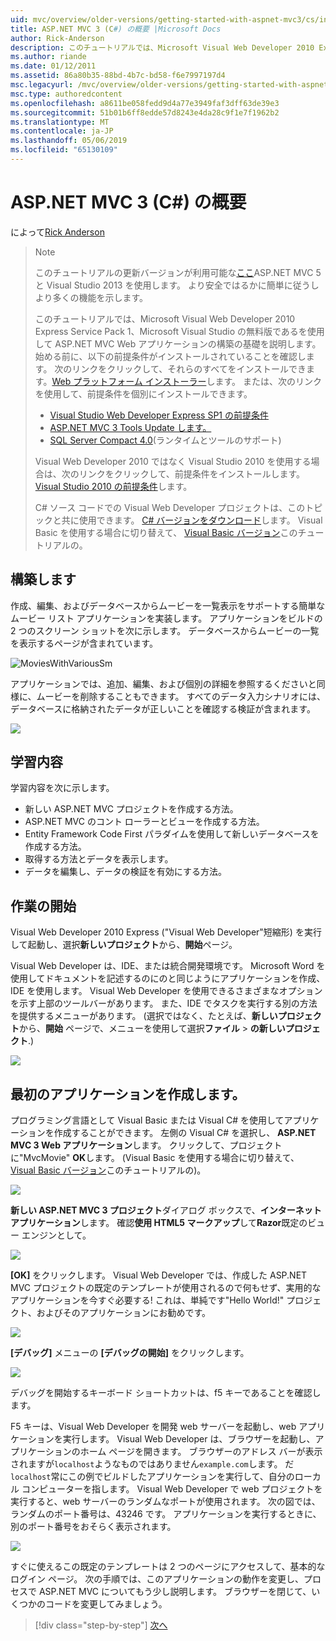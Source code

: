 ```yaml
---
uid: mvc/overview/older-versions/getting-started-with-aspnet-mvc3/cs/intro-to-aspnet-mvc-3
title: ASP.NET MVC 3 (C#) の概要 |Microsoft Docs
author: Rick-Anderson
description: このチュートリアルでは、Microsoft Visual Web Developer 2010 Express Service Pack 1、これを使用して ASP.NET MVC Web アプリケーションの構築の基礎を説明しています.
ms.author: riande
ms.date: 01/12/2011
ms.assetid: 86a80b35-88bd-4b7c-bd58-f6e7997197d4
msc.legacyurl: /mvc/overview/older-versions/getting-started-with-aspnet-mvc3/cs/intro-to-aspnet-mvc-3
msc.type: authoredcontent
ms.openlocfilehash: a8611be058fedd9d4a77e3949faf3dff63de39e3
ms.sourcegitcommit: 51b01b6ff8edde57d8243e4da28c9f1e7f1962b2
ms.translationtype: MT
ms.contentlocale: ja-JP
ms.lasthandoff: 05/06/2019
ms.locfileid: "65130109"
---
```

# <a name="intro-to-aspnet-mvc-3-c"></a>ASP.NET MVC 3 (C#) の概要

によって[Rick Anderson]((https://twitter.com/RickAndMSFT))

> > [!NOTE]
> > このチュートリアルの更新バージョンが利用可能な[ここ](../../../getting-started/introduction/getting-started.md)ASP.NET MVC 5 と Visual Studio 2013 を使用します。 より安全ではるかに簡単に従うしより多くの機能を示します。
> 
> 
> このチュートリアルでは、Microsoft Visual Web Developer 2010 Express Service Pack 1、Microsoft Visual Studio の無料版であるを使用して ASP.NET MVC Web アプリケーションの構築の基礎を説明します。 始める前に、以下の前提条件がインストールされていることを確認します。 次のリンクをクリックして、それらのすべてをインストールできます。[Web プラットフォーム インストーラー](https://www.microsoft.com/web/gallery/install.aspx?appid=VWD2010SP1Pack)します。 または、次のリンクを使用して、前提条件を個別にインストールできます。
> 
> - [Visual Studio Web Developer Express SP1 の前提条件](https://www.microsoft.com/web/gallery/install.aspx?appid=VWD2010SP1Pack)
> - [ASP.NET MVC 3 Tools Update します。](https://www.microsoft.com/web/gallery/install.aspx?appsxml=&amp;appid=MVC3)
> - [SQL Server Compact 4.0](https://www.microsoft.com/web/gallery/install.aspx?appid=SQLCE;SQLCEVSTools_4_0)(ランタイムとツールのサポート)
> 
> Visual Web Developer 2010 ではなく Visual Studio 2010 を使用する場合は、次のリンクをクリックして、前提条件をインストールします。[Visual Studio 2010 の前提条件](https://www.microsoft.com/web/gallery/install.aspx?appsxml=&amp;appid=VS2010SP1Pack)します。
> 
> C# ソース コードでの Visual Web Developer プロジェクトは、このトピックと共に使用できます。 [C# バージョンをダウンロード](https://code.msdn.microsoft.com/Introduction-to-MVC-3-10d1b098)します。 Visual Basic を使用する場合に切り替えて、 [Visual Basic バージョン](../vb/intro-to-aspnet-mvc-3.md)このチュートリアルの。

## <a name="what-youll-build"></a>構築します

作成、編集、およびデータベースからムービーを一覧表示をサポートする簡単なムービー リスト アプリケーションを実装します。 アプリケーションをビルドの 2 つのスクリーン ショットを次に示します。 データベースからムービーの一覧を表示するページが含まれています。

![MoviesWithVariousSm](intro-to-aspnet-mvc-3/_static/image1.png)

アプリケーションでは、追加、編集、および個別の詳細を参照するくださいと同様に、ムービーを削除することもできます。 すべてのデータ入力シナリオには、データベースに格納されたデータが正しいことを確認する検証が含まれます。

![](intro-to-aspnet-mvc-3/_static/image2.png)

## <a name="skills-youll-learn"></a>学習内容

学習内容を次に示します。

- 新しい ASP.NET MVC プロジェクトを作成する方法。
- ASP.NET MVC のコント ローラーとビューを作成する方法。
- Entity Framework Code First パラダイムを使用して新しいデータベースを作成する方法。
- 取得する方法とデータを表示します。
- データを編集し、データの検証を有効にする方法。

## <a name="getting-started"></a>作業の開始

Visual Web Developer 2010 Express ("Visual Web Developer"短縮形) を実行して起動し、選択**新しいプロジェクト**から、**開始**ページ。

Visual Web Developer は、IDE、または統合開発環境です。 Microsoft Word を使用してドキュメントを記述するのにのと同じようにアプリケーションを作成、IDE を使用します。 Visual Web Developer を使用できるさまざまなオプションを示す上部のツールバーがあります。 また、IDE でタスクを実行する別の方法を提供するメニューがあります。 (選択ではなく、たとえば、**新しいプロジェクト**から、**開始** ページで、メニューを使用して選択**ファイル** &gt; **の新しいプロジェクト**.)

[![](intro-to-aspnet-mvc-3/_static/image4.png)](intro-to-aspnet-mvc-3/_static/image3.png)

## <a name="creating-your-first-application"></a>最初のアプリケーションを作成します。

プログラミング言語として Visual Basic または Visual C# を使用してアプリケーションを作成することができます。 左側の Visual C# を選択し、 **ASP.NET MVC 3 Web アプリケーション**します。 クリックして、プロジェクトに"MvcMovie" **OK**します。 (Visual Basic を使用する場合に切り替えて、 [Visual Basic バージョン](../vb/intro-to-aspnet-mvc-3.md)このチュートリアルの)。

![](intro-to-aspnet-mvc-3/_static/image5.png)

**新しい ASP.NET MVC 3 プロジェクト**ダイアログ ボックスで、**インターネット アプリケーション**します。 確認**使用 HTML5 マークアップ**して**Razor**既定のビュー エンジンとして。

![](intro-to-aspnet-mvc-3/_static/image6.png)

**[OK]** をクリックします。 Visual Web Developer では、作成した ASP.NET MVC プロジェクトの既定のテンプレートが使用されるので何もせず、実用的なアプリケーションを今すぐ必要する! これは、単純です"Hello World!" プロジェクト、およびそのアプリケーションにお勧めです。

[![](intro-to-aspnet-mvc-3/_static/image8.png)](intro-to-aspnet-mvc-3/_static/image7.png)

**[デバッグ]** メニューの **[デバッグの開始]** をクリックします。

![](intro-to-aspnet-mvc-3/_static/image9.png)

デバッグを開始するキーボード ショートカットは、f5 キーであることを確認します。

F5 キーは、Visual Web Developer を開発 web サーバーを起動し、web アプリケーションを実行します。 Visual Web Developer は、ブラウザーを起動し、アプリケーションのホーム ページを開きます。 ブラウザーのアドレス バーが表示されますが`localhost`ようなものではありません`example.com`します。 だ`localhost`常にこの例でビルドしたアプリケーションを実行して、自分のローカル コンピューターを指します。 Visual Web Developer で web プロジェクトを実行すると、web サーバーのランダムなポートが使用されます。 次の図では、ランダムのポート番号は、43246 です。 アプリケーションを実行するときに、別のポート番号をおそらく表示されます。

![](intro-to-aspnet-mvc-3/_static/image10.png)

すぐに使えるこの既定のテンプレートは 2 つのページにアクセスして、基本的なログイン ページ。 次の手順では、このアプリケーションの動作を変更し、プロセスで ASP.NET MVC についてもう少し説明します。 ブラウザーを閉じて、いくつかのコードを変更してみましょう。

> [!div class="step-by-step"]
> [次へ](adding-a-controller.md)
